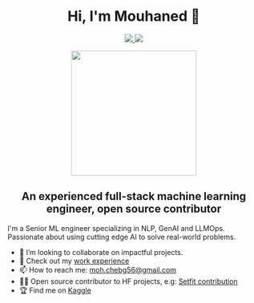 <h1 align="center">Hi, I'm Mouhaned 👋</h1>
<p align="center">
    <a href="https://www.linkedin.com/in/mouhaned-chebaane-1b781b127/">
      <img src="https://img.shields.io/badge/linkedin-%230177B5?style=for-the-badge&logo=linkedin&logoColor=white"/>
    </a>
    <a href="https://github.com/Mouhanedg56">
      <img src="https://img.shields.io/badge/github-%23121011.svg?style=for-the-badge&logo=github&logoColor=white"/>
    </a>
</p>
<p align="center">
    <img src="https://media.giphy.com/media/IThjAlJnD9WNO/giphy.gif" width="250">
</p>

<h2 align="center"><b>An experienced full-stack machine learning engineer, open source contributor</b></h2>

I'm a Senior ML engineer specializing in NLP, GenAI and LLMOps. Passionate about using cutting edge AI to solve real-world problems.


- 👯 I’m looking to collaborate on impactful projects.
- 💼 Check out my [work experience](https://www.linkedin.com/in/mouhaned-chebaane-1b781b127/)
- 📫 How to reach me: moh.chebg56@gmail.com
- 👨‍💻 Open source contributor to HF projects, e.g: [Setfit contribution](https://www.linkedin.com/feed/update/urn:li:activity:6985886624635047936/)
- 🏆 Find me on [Kaggle](https://www.kaggle.com/mchebaan) 


<!--
**Mouhanedg56/Mouhanedg56** is a ✨ _special_ ✨ repository because its `README.md` (this file) appears on your GitHub profile.

Here are some ideas to get you started:

- 🔭 I’m currently working on ...
- 🌱 I’m currently learning ...
- 👯 I’m looking to collaborate on ...
- 🤔 I’m looking for help with ...
- 💬 Ask me about ...
- 📫 How to reach me: ...
- 😄 Pronouns: ...
- ⚡ Fun fact: ...
-->
